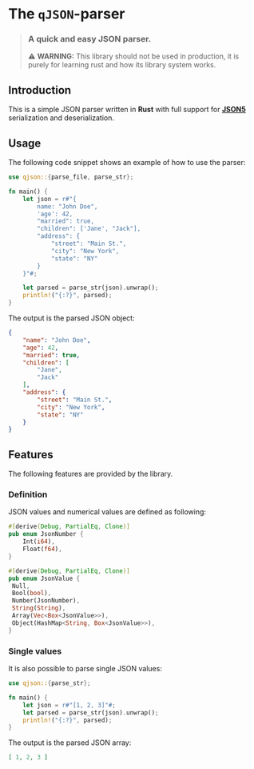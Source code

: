 # The `qJSON`-parser
> ### A quick and easy JSON parser.
> ⚠ **WARNING:** This library should not be used in production, it is purely for learning rust and how its library system works.

## Introduction
This is a simple JSON parser written in **Rust** with full support for [**JSON5**](https://json5.org/) serialization and deserialization.

## Usage
The following code snippet shows an example of how to use the parser:
```rust
use qjson::{parse_file, parse_str};

fn main() {
    let json = r#"{
        name: "John Doe",
        'age': 42,
        "married": true,
        "children": ['Jane', "Jack"],
        "address": {
            "street": "Main St.",
            "city": "New York",
            "state": "NY"
        }
    }"#;

    let parsed = parse_str(json).unwrap();
    println!("{:?}", parsed);
}
```

The output is the parsed JSON object:
```json
{
    "name": "John Doe",
    "age": 42,
    "married": true,
    "children": [
        "Jane",
        "Jack"
    ],
    "address": {
        "street": "Main St.",
        "city": "New York",
        "state": "NY"
    }
}
```

## Features
The following features are provided by the library.

### Definition
JSON values and numerical values are defined as following:
```rust
#[derive(Debug, PartialEq, Clone)]
pub enum JsonNumber {
    Int(i64),
    Float(f64),
}

#[derive(Debug, PartialEq, Clone)]
pub enum JsonValue {
 Null,
 Bool(bool),
 Number(JsonNumber),
 String(String),
 Array(Vec<Box<JsonValue>>),
 Object(HashMap<String, Box<JsonValue>>),
}
```

### Single values

It is also possible to parse single JSON values:
```rust
use qjson::{parse_str};

fn main() {
    let json = r#"[1, 2, 3]"#;
    let parsed = parse_str(json).unwrap();
    println!("{:?}", parsed);
}
```

The output is the parsed JSON array:
```json
[ 1, 2, 3 ]
```